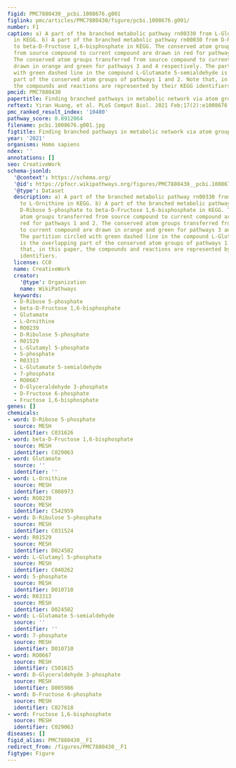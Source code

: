 ```yaml
---
figid: PMC7880430__pcbi.1008676.g001
figlink: pmc/articles/PMC7880430/figure/pcbi.1008676.g001/
number: F1
caption: a) A part of the branched metabolic pathway rn00330 from L-Glutamate to L-Ornithine
  in KEGG. b) A part of the branched metabolic pathway rn00030 from D-Ribose 5-phosphate
  to beta-D-Fructose 1,6-bisphosphate in KEGG. The conserved atom groups transferred
  from source compound to current compound are drawn in red for pathways 1 and 2.
  The conserved atom groups transferred from source compound to current compound are
  drawn in orange and green for pathways 3 and 4 respectively. The partition circled
  with green dashed line in the compound L-Glutamate 5-semialdehyde is the overlapping
  part of the conserved atom groups of pathways 1 and 2. Note that, in this paper,
  the compounds and reactions are represented by their KEGG identifiers.
pmcid: PMC7880430
papertitle: Finding branched pathways in metabolic network via atom group tracking.
reftext: Yiran Huang, et al. PLoS Comput Biol. 2021 Feb;17(2):e1008676.
pmc_ranked_result_index: '10480'
pathway_score: 0.8912064
filename: pcbi.1008676.g001.jpg
figtitle: Finding branched pathways in metabolic network via atom group tracking
year: '2021'
organisms: Homo sapiens
ndex: ''
annotations: []
seo: CreativeWork
schema-jsonld:
  '@context': https://schema.org/
  '@id': https://pfocr.wikipathways.org/figures/PMC7880430__pcbi.1008676.g001.html
  '@type': Dataset
  description: a) A part of the branched metabolic pathway rn00330 from L-Glutamate
    to L-Ornithine in KEGG. b) A part of the branched metabolic pathway rn00030 from
    D-Ribose 5-phosphate to beta-D-Fructose 1,6-bisphosphate in KEGG. The conserved
    atom groups transferred from source compound to current compound are drawn in
    red for pathways 1 and 2. The conserved atom groups transferred from source compound
    to current compound are drawn in orange and green for pathways 3 and 4 respectively.
    The partition circled with green dashed line in the compound L-Glutamate 5-semialdehyde
    is the overlapping part of the conserved atom groups of pathways 1 and 2. Note
    that, in this paper, the compounds and reactions are represented by their KEGG
    identifiers.
  license: CC0
  name: CreativeWork
  creator:
    '@type': Organization
    name: WikiPathways
  keywords:
  - D-Ribose 5-phosphate
  - beta-D-Fructose 1,6-bisphosphate
  - Glutamate
  - L-Ornithine
  - RO0239
  - D-Ribulose 5-phosphate
  - R01529
  - L-Glutamyl 5-phosphate
  - 5-phosphate
  - R03313
  - L-Glutamate 5-semialdehyde
  - 7-phosphate
  - RO0667
  - D-Glyceraldehyde 3-phosphate
  - D-Fructose 6-phosphate
  - Fructose 1,6-bisphosphate
genes: []
chemicals:
- word: D-Ribose 5-phosphate
  source: MESH
  identifier: C031626
- word: beta-D-Fructose 1,6-bisphosphate
  source: MESH
  identifier: C029063
- word: Glutamate
  source: ''
  identifier: ''
- word: L-Ornithine
  source: MESH
  identifier: C008973
- word: RO0239
  source: MESH
  identifier: C542959
- word: D-Ribulose 5-phosphate
  source: MESH
  identifier: C031524
- word: R01529
  source: MESH
  identifier: D024502
- word: L-Glutamyl 5-phosphate
  source: MESH
  identifier: C040262
- word: 5-phosphate
  source: MESH
  identifier: D010710
- word: R03313
  source: MESH
  identifier: D024502
- word: L-Glutamate 5-semialdehyde
  source: ''
  identifier: ''
- word: 7-phosphate
  source: MESH
  identifier: D010710
- word: RO0667
  source: MESH
  identifier: C501615
- word: D-Glyceraldehyde 3-phosphate
  source: MESH
  identifier: D005986
- word: D-Fructose 6-phosphate
  source: MESH
  identifier: C027618
- word: Fructose 1,6-bisphosphate
  source: MESH
  identifier: C029063
diseases: []
figid_alias: PMC7880430__F1
redirect_from: /figures/PMC7880430__F1
figtype: Figure
---
```

